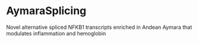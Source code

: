 # AymaraSplicing
Novel alternative spliced NFKB1 transcripts enriched in Andean Aymara that modulates inflammation and hemoglobin
